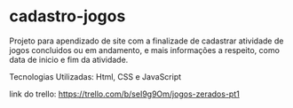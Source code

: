 # cadastro-jogos

Projeto para apendizado de site com a finalizade de cadastrar atividade de jogos concluidos ou em andamento, e mais informações a respeito, como data de inicio e fim da atividade.

Tecnologias Utilizadas: Html, CSS e JavaScript

link do trello: https://trello.com/b/seI9g9Om/jogos-zerados-pt1
